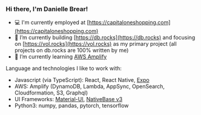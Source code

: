 ### Hi there, I'm Danielle Brear!

- 💻 I'm currently employed at [https://capitaloneshopping.com](https://capitaloneshopping.com)
- 🔨 I’m currently building [https://db.rocks](https://db.rocks) and focusing on [https://vol.rocks](https://vol.rocks) as my primary project (all projects on db.rocks are 100% written by me)
- 🌱 I’m currently learning [AWS Amplify](https://aws.amazon.com/amplify/)

Language and technologies I like to work with:
- Javascript (via TypeScript): React, React Native, [Expo](https://expo.dev/)
- AWS: Amplify (DynamoDB, Lambda, AppSync, OpenSearch, Cloudformation, S3, Graphql)
- UI Frameworks: [Material-UI](https://mui.com/), [NativeBase v3](https://nativebase.io/)
- Python3: numpy, pandas, pytorch, tensorflow
